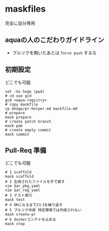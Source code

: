 # maskfiles

完全に自分専用

## aquaの人のこだわりガイドライン

- プルリクを開いたあとは `force push` するな

## 初期設定

どこでも可能

```fish
set -Ux hoge (pwd)
# cd use gcd
gcd <aqua-registry>
# copy maskfile
cp $hoge/pr-helper.md maskfile.md
# prepare
mask prepare
# create patch branch
mask pab
# create empty commit
mask commit
```

## Pull-Req 準備

どこでも可能

```fish
# 1 scaffold
mask scaffold
# 2 生成されたファイルを手で直す
vim $ar_pkg_yaml
vim $ar_reg_yaml
# 3 テスト実行
mask test
# 4 OKになるまで2と3を繰り返す
# 5 プルリク作成 特定環境では作成されない
mask create-pr
# 6 dockerコンテナを止める
mask stop
```
